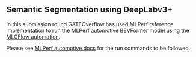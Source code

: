 ## Semantic Segmentation using DeepLabv3+

In this submission round GATEOverflow has used MLPerf reference implementation to run the MLPerf automotive BEVFormer model using the [MLCFlow automation](https://github.com/mlcommons/mlcflow).
 
Please see [MLPerf automotive docs](https://docs.mlcommons.org/mlperf_automotive/benchmarks/semantic-segmentation/deeplabv3plus/) for the run commands to be followed.
